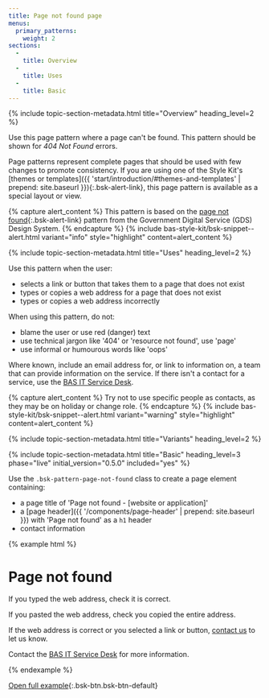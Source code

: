 ```yaml
---
title: Page not found page
menus:
  primary_patterns:
    weight: 2
sections:
  -
    title: Overview
  -
    title: Uses
  -
    title: Basic
---
```


{% include topic-section-metadata.html
  title="Overview"
  heading_level=2
%}

Use this page pattern where a page can't be found. This pattern should be shown for *404 Not Found* errors.

Page patterns represent complete pages that should be used with few changes to promote consistency. If you are using
one of the Style Kit's
[themes or templates]({{ 'start/introduction/#themes-and-templates' | prepend: site.baseurl }}){:.bsk-alert-link}, this
page pattern is available as a special layout or view.

{% capture alert_content %}
This pattern is based on the
[page not found](https://design-system.service.gov.uk/patterns/page-not-found-pages/){:.bsk-alert-link} pattern from the
Government Digital Service (GDS) Design System.
{% endcapture %}
{% include bas-style-kit/bsk-snippet--alert.html
  variant="info"
  style="highlight"
  content=alert_content
%}

{% include topic-section-metadata.html
  title="Uses"
  heading_level=2
%}

Use this pattern when the user:

* selects a link or button that takes them to a page that does not exist
* types or copies a web address for a page that does not exist
* types or copies a web address incorrectly

When using this pattern, do not:

* blame the user or use red (danger) text
* use technical jargon like '404' or 'resource not found', use 'page'
* use informal or humourous words like 'oops'

Where known, include an email address for, or link to information on, a team that can provide information on the
service. If there isn't a contact for a service, use the [BAS IT Service Desk](https://servicedesk.bas.ac.uk).

{% capture alert_content %}
Try not to use specific people as contacts, as they may be on holiday or change role.
{% endcapture %}
{% include bas-style-kit/bsk-snippet--alert.html
  variant="warning"
  style="highlight"
  content=alert_content
%}

{% include topic-section-metadata.html
  title="Variants"
  heading_level=2
%}

{% include topic-section-metadata.html
  title="Basic"
  heading_level=3
  phase="live"
  initial_version="0.5.0"
  included="yes"
%}

Use the `.bsk-pattern-page-not-found` class to create a page element containing:

* a page title of 'Page not found - [website or application]'
* a [page header]({{ '/components/page-header' | prepend: site.baseurl }}) with 'Page not found' as a `h1` header
* contact information

{% example html %}
<main class="bsk-pattern-page-not-found">
  <h1 class="bsk-page-header">Page not found</h1>
  <p>If you typed the web address, check it is correct.</p>
  <p>If you pasted the web address, check you copied the entire address.</p>
  <p>If the web address is correct or you selected a link or button, <a href="mailto:servicedesk.bas.ac.uk">contact us</a> to let us know.</p>
  <p>Contact the <a href="mailto:servicedesk.bas.ac.uk">BAS IT Service Desk</a> for more information.</p>
</main>
{% endexample %}

[Open full example](https://style-kit-testbed.web.bas.ac.uk/master/p/0001--page-not-found.html){:.bsk-btn.bsk-btn-default}
